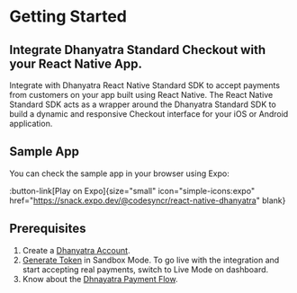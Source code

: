 # Getting Started

## Integrate Dhanyatra Standard Checkout with your React Native App.

Integrate with Dhanyatra React Native Standard SDK to accept payments from customers on your app built using React Native. The React Native Standard SDK acts as a wrapper around the Dhanyatra Standard SDK to build a dynamic and responsive Checkout interface for your iOS or Android application.

## Sample App

You can check the sample app in your browser using Expo:

:button-link[Play on Expo]{size="small" icon="simple-icons:expo" href="https://snack.expo.dev/@codesyncr/react-native-dhanyatra" blank}

## Prerequisites

1. Create a [Dhanyatra Account](https://dhanyatra.brighthustle.in).
2. [Generate Token](https://dhanyatra.brighthustle.in/token) in Sandbox Mode. To go live with the integration and start accepting real payments, switch to Live Mode on dashboard.
3. Know about the [Dhnayatra Payment Flow](./how-it-works).